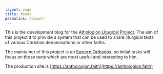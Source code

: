```yaml
---
layout: page
title: About
permalink: /about/
---
```


This is the development blog for the
[Athologion Litugical Project](https://anthologion.faith). The aim of
this project it to provide a system that can be used to share liturgical texts
of various Christian denominations or other faiths.

The maintainer of this project is an
[Eastern Orthodox](https://en.wikipedia.org/wiki/Eastern_Orthodox_Church),
so initial tasks will focus on those texts which are most useful and
interesting to him.

The production site is [https://anthologion.faith](https://anthologion.faith)

